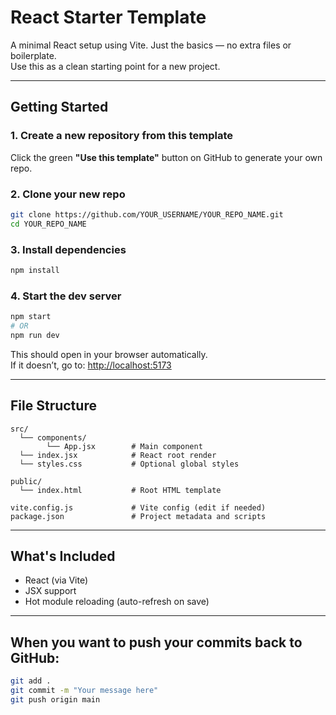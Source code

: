 # React Starter Template

A minimal React setup using Vite. Just the basics — no extra files or boilerplate.  
Use this as a clean starting point for a new project.

---

## Getting Started

### 1. Create a new repository from this template

Click the green **"Use this template"** button on GitHub to generate your own repo.

### 2. Clone your new repo

```bash
git clone https://github.com/YOUR_USERNAME/YOUR_REPO_NAME.git
cd YOUR_REPO_NAME
```

### 3. Install dependencies

```bash
npm install
```

### 4. Start the dev server

```bash
npm start
# OR
npm run dev
```

This should open in your browser automatically.  
If it doesn’t, go to: [http://localhost:5173](http://localhost:5173)

---

## File Structure

```
src/
  └── components/
        └── App.jsx        # Main component
  └── index.jsx            # React root render
  └── styles.css           # Optional global styles

public/
  └── index.html           # Root HTML template

vite.config.js             # Vite config (edit if needed)
package.json               # Project metadata and scripts
```

---

## What's Included

- React (via Vite)
- JSX support
- Hot module reloading (auto-refresh on save)

---

## When you want to push your commits back to GitHub:

```bash
git add .
git commit -m "Your message here"
git push origin main
```

